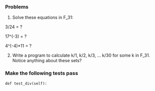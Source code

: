 ### Problems

1. Solve these equations in F_31:

3/24 = ?

17^(-3) = ?

4^(-4)*11 = ?

2. Write a program to calculate k/1, k/2, k/3, ... k/30 for some k in F_31. Notice anything about these sets?

### Make the following tests pass

    def test_div(self):
